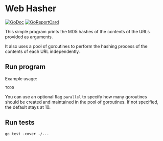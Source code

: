 # Web Hasher
[![GoDoc](https://godoc.org/github.com/msandim//web-hasher?status.svg)](https://godoc.org/github.com/msandim//web-hasher)
[![GoReportCard](https://goreportcard.com/badge/github.com/msandim/web-hasher)](https://goreportcard.com/report/github.com/msandim/web-hasher)

This simple program prints the MD5 hashes of the contents of the URLs provided as arguments.

It also uses a pool of goroutines to perform the hashing process of the contents of each URL independently.

## Run program

Example usage:
```
TODO
```

You can use an optional flag `parallel` to specify how many goroutines should be created and maintained in the pool of goroutines.
If not specified, the default stays at 10.

## Run tests
```
go test -cover ./...  
```